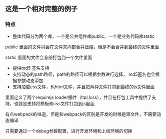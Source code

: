 ## 这是一个相对完整的例子 
### 特点
* 整体代码分为两个库，一个是公共组件库public，一个是业务代码库static

public 里面的文件只会在文件夹内部合并压缩，但是不会合并到最终的文件里面

static 里面的文件会全部打包到一个文件里面

* 提供md5 签名支持
* 支持动态的path路径，path的路径可以根据参数进行选择， md5签名也会根据参数动态添加
* 支持加载css文件，也html文件，并且把两种文件打包到最终的js文件里面

里面定义了两个requirejs loader插件（ltpl,lcss），并且在打包工具中提供了支持，也就是支持将模板和css文件打包到js里面

有点webpack的味道，但是和webpack的区别是开发的时候是源文件，不需要动态编译

只需要通过一个debug参数配置，进行开发环境和上线环境的切换
